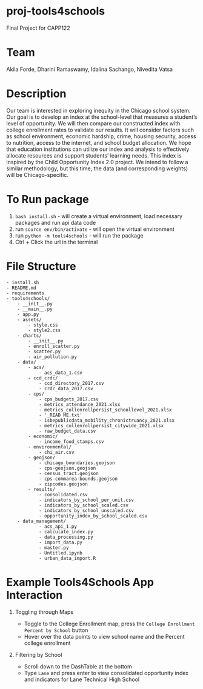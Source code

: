 # proj-tools4schools
Final Project for CAPP122

# Team
Akila Forde, Dharini Ramaswamy, Idalina Sachango, Nivedita Vatsa

# Description
Our team is interested in exploring inequity in the Chicago school system. Our goal is to develop an index at the school-level that measures a student’s level of opportunity.  We will then compare our constructed index with college enrollment rates to validate our results.  It will consider factors such as school environment, economic hardship, crime, housing security, access to nutrition, access to the internet, and school budget allocation.  We hope that education institutions can utilize our index and analysis to effectively allocate resources and support students’ learning needs. This index is inspired by the Child Opportunity Index 2.0 project.  We intend to follow a similar methodology, but this time, the data (and corresponding weights) will be Chicago-specific.

# To Run package

1. ```bash install.sh``` - will create a virtual environment, load necessary packages and run api data code
2. run ```source env/bin/activate``` - will open the virtual environment
3. run ```python -m tools4schools``` - will run the package
4. Ctrl + Click the url in the terminal


# File Structure

```
- install.sh
- README.md
- requirements
- tools4schools/
    - __init__.py
    - __main__.py
    - app.py
    - assets/
        - style.css
        - style2.css
    - charts/
        - __init__.py
        - enroll_scatter.py
        - scatter.py
        - air_pollution.py
    - data/
        - acs/
            - acs_data_1.csv
        - ccd_crdc/
            - ccd_directory_2017.csv
            - crdc_data_2017.csv
        - cps/
            - cps_budgets_2017.csv
            - metrics_attendance_2021.xlsx
            - metrics_collenrollpersist_schoollevel_2021.xlsx
            - '_READ ME.txt'
            - isbepublicdata_mobility_chronictruancy_2021.xlsx
            - metrics_collenrollpersist_citywide_2021.xlsx
            - raw_budget_data.csv
        - economic/
            - income_food_stamps.csv
        - environmental/
            - chi_air.csv
        - geojson/
            - chicago_boundaries.geojson
            - cps-geojson.geojson
            - census_tract.geojson
            - cps-commarea-bounds.geojson
            - zipcodes.geojson
        - results/
            - consolidated.csv
            - indicators_by_school_per_unit.csv
            - indicators_by_school_scaled.csv
            - indicators_by_school_unscaled.csv
            - opportunity_index_by_school_scaled.csv
    - data_management/
            - acs_api_1.py
            - calculate_index.py
            - data_processing.py
            - import_data.py
            - master.py
            - Untitled.ipynb
            - urban_data_import.R
```

# Example Tools4Schools App Interaction

1. Toggling through Maps
   - Toggle to the College Enrollment map, press the ```College Enrollment Percent by School``` button
   - Hover over the data points to view school name and the Percent college enrollment

2. Filtering by School
    - Scroll down to the DashTable at the bottom
    - Type ```Lane``` and press enter to view consolidated opportunity index and indicators for Lane Technical High School




